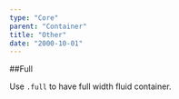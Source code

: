 ```yaml
---
type: "Core"
parent: "Container"
title: "Other"
date: "2000-10-01"
---
```


##Full

Use `.full` to have full width fluid container.

<script type="text/plain" class="language-markup">
  <div class="container full">
    <!-- content -->
  </div>
</script>
